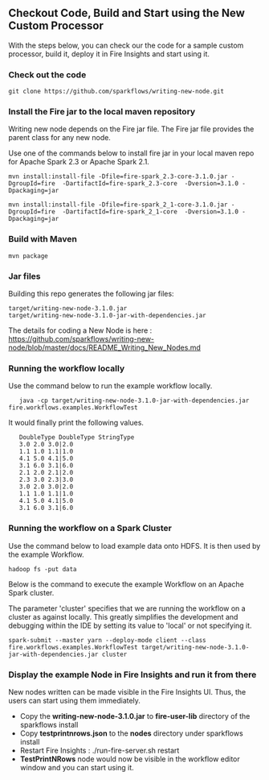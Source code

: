## Checkout Code, Build and Start using the New Custom Processor

With the steps below, you can check our the code for a sample custom processor, build it, deploy it in Fire Insights and start using it.

### Check out the code

    git clone https://github.com/sparkflows/writing-new-node.git

### Install the Fire jar to the local maven repository

Writing new node depends on the Fire jar file. The Fire jar file provides the parent class for any new node. 

Use one of the commands below to install  fire jar in your local maven repo for Apache Spark 2.3 or Apache Spark 2.1.

    mvn install:install-file -Dfile=fire-spark_2.3-core-3.1.0.jar -DgroupId=fire  -DartifactId=fire-spark_2.3-core  -Dversion=3.1.0 -Dpackaging=jar
    
    mvn install:install-file -Dfile=fire-spark_2_1-core-3.1.0.jar -DgroupId=fire  -DartifactId=fire-spark_2_1-core  -Dversion=3.1.0 -Dpackaging=jar
    
### Build with Maven

    mvn package

### Jar files

Building this repo generates the following jar files:

	target/writing-new-node-3.1.0.jar
	target/writing-new-node-3.1.0-jar-with-dependencies.jar

The details for coding a New Node is here : https://github.com/sparkflows/writing-new-node/blob/master/docs/README_Writing_New_Nodes.md

### Running the workflow locally

Use the command below to run the example workflow locally.

       java -cp target/writing-new-node-3.1.0-jar-with-dependencies.jar fire.workflows.examples.WorkflowTest

It would finally print the following values.

       DoubleType DoubleType StringType 
       3.0 2.0 3.0|2.0 
       1.1 1.0 1.1|1.0 
       4.1 5.0 4.1|5.0 
       3.1 6.0 3.1|6.0 
       2.1 2.0 2.1|2.0 
       2.3 3.0 2.3|3.0 
       3.0 2.0 3.0|2.0 
       1.1 1.0 1.1|1.0 
       4.1 5.0 4.1|5.0 
       3.1 6.0 3.1|6.0 

### Running the workflow on a Spark Cluster

Use the command below to load example data onto HDFS. It is then used by the example Workflow.

	hadoop fs -put data

Below is the command to execute the example Workflow on an Apache Spark cluster. 

The parameter 'cluster' specifies that we are running the workflow on a cluster as against locally. This greatly simplifies the development and debugging within the IDE by setting its value to 'local' or not specifying it.

	spark-submit --master yarn --deploy-mode client --class fire.workflows.examples.WorkflowTest target/writing-new-node-3.1.0-jar-with-dependencies.jar cluster


### Display the example Node in Fire Insights and run it from there

New nodes written can be made visible in the Fire Insights UI. Thus, the users can start using them immediately.

* Copy the **writing-new-node-3.1.0.jar** to **fire-user-lib** directory of the sparkflows install
* Copy **testprintnrows.json** to the **nodes** directory under sparkflows install
* Restart Fire Insights : ./run-fire-server.sh restart
* **TestPrintNRows** node would now be visible in the workflow editor window and you can start using it.


